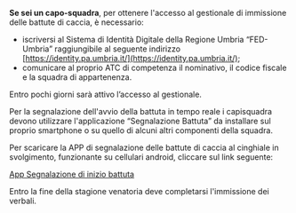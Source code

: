 

**Se sei un capo-squadra**, per ottenere l'accesso al gestionale di immissione delle battute di caccia, è necessario:
- iscriversi al Sistema di Identità Digitale della Regione Umbria “FED-Umbria” raggiungibile al seguente indirizzo [https://identity.pa.umbria.it/](https://identity.pa.umbria.it/);
- comunicare al proprio ATC di competenza il nominativo, il codice fiscale e la squadra di appartenenza.

Entro pochi giorni sarà attivo l’accesso al gestionale.

Per la segnalazione dell'avvio della battuta in tempo reale i capisquadra devono utilizzare l'applicazione “Segnalazione Battuta” da installare sul proprio smartphone o su quello di alcuni altri componenti della squadra.

Per scaricare la APP di segnalazione delle battute di caccia al cinghiale in svolgimento, funzionante su cellulari android, cliccare sul link seguente:


[App Segnalazione di inizio battuta ](http://www.regione.umbria.it/documents/18/18079694/App+Segnalazione+Battute/cee7ea16-6c80-4451-a099-c8f9c0580a56)

Entro la fine della stagione venatoria deve completarsi l'immissione dei verbali.
